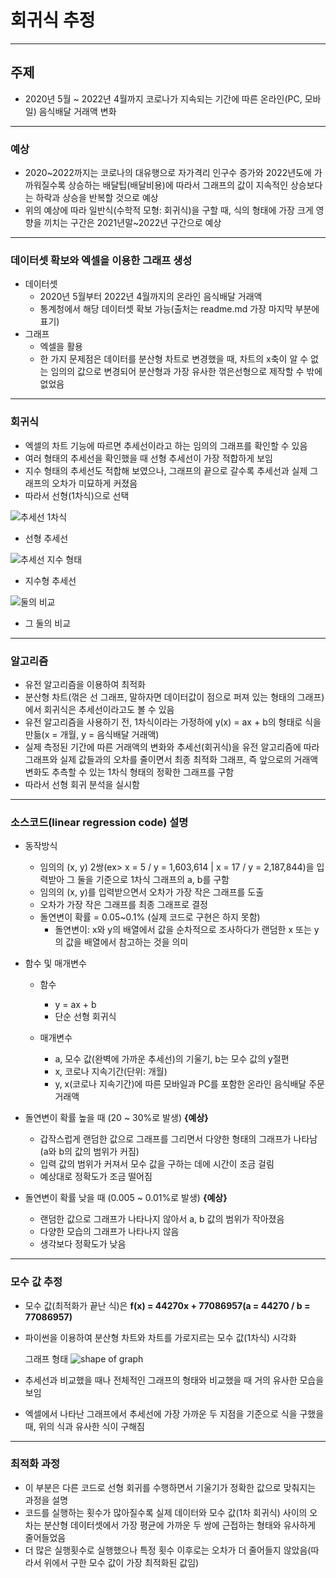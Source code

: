 # 회귀식 추정
___

## 주제
* 2020년 5월 ~ 2022년 4월까지 코로나가 지속되는 기간에 따른 온라인(PC, 모바일) 음식배달 거래액 변화  

___

### 예상
* 2020~2022까지는 코로나의 대유행으로 자가격리 인구수 증가와 2022년도에 가까워질수록 상승하는 배달팁(배달비용)에 따라서 그래프의 값이 지속적인 상승보다는 하락과 상승을 반복할 것으로 예상  
* 위의 예상에 따라 일반식(수학적 모형: 회귀식)을 구할 때, 식의 형태에 가장 크게 영향을 끼치는 구간은 2021년말~2022년 구간으로 예상  

___

### 데이터셋 확보와 엑셀을 이용한 그래프 생성
* 데이터셋
    - 2020년 5월부터 2022년 4월까지의 온라인 음식배달 거래액  
    - 통계청에서 해당 데이터셋 확보 가능(출처는 readme.md 가장 마지막 부분에 표기)  
* 그래프
    - 엑셀을 활용  
    - 한 가지 문제점은 데이터를 분산형 차트로 변경했을 때, 차트의 x축이 알 수 없는 임의의 값으로 변경되어 분산형과 가장 유사한 꺾은선형으로 제작할 수 밖에 없었음  
___

### 회귀식  
* 엑셀의 차트 기능에 따르면 추세선이라고 하는 임의의 그래프를 확인할 수 있음
* 여러 형태의 추세선을 확인했을 때 선형 추세선이 가장 적합하게 보임
* 지수 형태의 추세선도 적합해 보였으나, 그래프의 끝으로 갈수록 추세선과 실제 그래프의 오차가 미묘하게 커졌음
* 따라서 선형(1차식)으로 선택


![추세선 1차식](https://postfiles.pstatic.net/MjAyMjA2MTBfMjcz/MDAxNjU0ODUwNzg2MDI0._B8trKNL31SCYPCARQ2xJcCzsfgzAJiclEU6diTF5qog.97Wzkd76A5eeUJPXAGfi59O-bVJ205_XQ14AQtsDuY8g.PNG.jinha081131/%EA%B7%B8%EB%9E%98%ED%94%84_new.png?type=w966)

* 선형 추세선

![추세선 지수 형태](https://postfiles.pstatic.net/MjAyMjA2MTBfMjkx/MDAxNjU0ODUwNzg4ODA2.IUikl2EXOmqf56oLaElfiJ8X02Da1dy8C_gfe12FEwwg.tEcBBAXpAqdLTxRmztRTuKSQURrab25QikmNmCUrwGQg.PNG.jinha081131/%EA%B7%B8%EB%9E%98%ED%94%84_%EC%A7%80%EC%88%98%ED%98%95_new.png?type=w966)

* 지수형 추세선

![둘의 비교](https://postfiles.pstatic.net/MjAyMjA2MTBfMjgw/MDAxNjU0ODUwNzk2MjQy._ZAKhr7W0hARF-TJtFXLFLatpj21VofXoNATOTs4Vg0g.LPcNQxEumYz726t5l1i0JfvxgzKG4JciVJMaBj26aSYg.PNG.jinha081131/%EA%B7%B8%EB%9E%98%ED%94%84_%EC%A7%80%EC%88%98%ED%98%95_%EC%84%A0%ED%98%95.png?type=w966)

* 그 둘의 비교


___

### 알고리즘
* 유전 알고리즘을 이용하여 최적화  
* 분산형 차트(꺾은 선 그래프, 말하자면 데이터값이 점으로 퍼져 있는 형태의 그래프)에서 회귀식은 추세선이라고도 볼 수 있음  
* 유전 알고리즘을 사용하기 전, 1차식이라는 가정하에 y(x) = ax + b의 형태로 식을 만듦(x = 개월, y = 음식배달 거래액)  
* 실제 측정된 기간에 따른 거래액의 변화와 추세선(회귀식)을 유전 알고리즘에 따라 그래프와 실제 값들과의 오차를 줄이면서 최종 최적화 그래프, 즉 앞으로의 거래액 변화도 추측할 수 있는 1차식 형태의 정확한 그래프를 구함  
* 따라서 선형 회귀 분석을 실시함

___

### 소스코드(linear regression code) 설명
* 동작방식
    - 임의의 (x, y) 2쌍(ex> x = 5 / y = 1,603,614 | x = 17 / y = 2,187,844)을 입력받아 그 둘을 기준으로 1차식 그래프의 a, b를 구함
    - 임의의 (x, y)를 입력받으면서 오차가 가장 작은 그래프를 도출
    - 오차가 가장 작은 그래프를 최종 그래프로 결정  
    - 돌연변이 확률 = 0.05~0.1% (실제 코드로 구현은 하지 못함)
        - 돌연변이: x와 y의 배열에서 값을 순차적으로 조사하다가 랜덤한 x 또는 y의 값을 배열에서 참고하는 것을 의미


* 함수 및 매개변수
    - 함수
        - y = ax + b  
        - 단순 선형 회귀식  

    - 매개변수
        - a, 모수 값(완벽에 가까운 추세선)의 기울기, b는 모수 값의 y절편  
        - x, 코로나 지속기간(단위: 개월)  
        - y, x(코로나 지속기간)에 따른 모바일과 PC를 포함한 온라인 음식배달 주문 거래액  


* 돌연변이 확률 높을 때 (20 ~ 30%로 발생) **{예상}**
    - 갑작스럽게 랜덤한 값으로 그래프를 그리면서 다양한 형태의 그래프가 나타남(a와 b의 값의 범위가 커짐)
    - 입력 값의 범위가 커져서 모수 값을 구하는 데에 시간이 조금 걸림
    - 예상대로 정확도가 조금 떨어짐  


* 돌연변이 확률 낮을 때 (0.005 ~ 0.01%로 발생) **{예상}**
    - 랜덤한 값으로 그래프가 나타나지 않아서 a, b 값의 범위가 작아졌음
    - 다양한 모습의 그래프가 나타나지 않음
    - 생각보다 정확도가 낮음

___

### 모수 값 추정
* 모수 값(최적화가 끝난 식)은 **f(x) = 44270x + 77086957(a = 44270 / b = 77086957)**
* 파이썬을 이용하여 분산형 차트와 차트를 가로지르는 모수 값(1차식) 시각화


     그래프 형태
![shape of graph](https://postfiles.pstatic.net/MjAyMjA2MTVfNjMg/MDAxNjU1MzAxMjMyMTEy.g8nzhOgJJUNlEg3_5nGh8gnB_4kwUYCFS8wqL3aU5sgg.THmGxN_wSBJ6AKyiQsbukxMz7GGboxliZPt60AwrYLAg.PNG.jinha081131/%ED%8C%8C%EC%9D%B4%EC%8D%AC_%EC%BD%94%EB%93%9C%EB%A1%9C_%EC%8B%A4%ED%96%89%ED%95%9C_%EC%8B%A4%EC%A0%9C_%EB%AA%A8%EC%88%98_%EA%B0%92_%EA%B7%B8%EB%9E%98%ED%94%84.png?type=w966)


* 추세선과 비교했을 때나 전체적인 그래프의 형태와 비교했을 때 거의 유사한 모습을 보임
* 엑셀에서 나타난 그래프에서 추세선에 가장 가까운 두 지점을 기준으로 식을 구했을 때, 위의 식과 유사한 식이 구해짐

___

### 최적화 과정
* 이 부분은 다른 코드로 선형 회귀를 수행하면서 기울기가 정확한 값으로 맞춰지는 과정을 설명
* 코드를 실행하는 횟수가 많아질수록 실제 데이터와 모수 값(1차 회귀식) 사이의 오차는 분산형 데이터셋에서 가장 평균에 가까운 두 쌍에 근접하는 형태와 유사하게 줄어들었음
* 더 많은 실행횟수로 실행했으나 특정 횟수 이후로는 오차가 더 줄어들지 않았음(따라서 위에서 구한 모수 값이 가장 최적화된 값임)  
